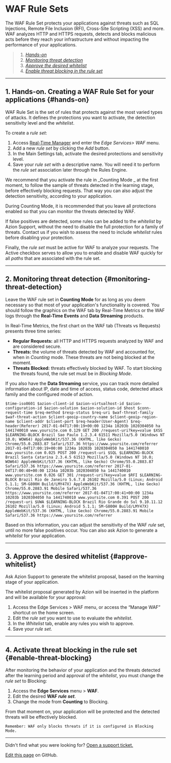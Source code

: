 # WAF Rule Sets

The WAF Rule Set protects your applications against threats such as SQL Injections, Remote File Inclusion (RFI), Cross-Site Scripting (XSS) and more. WAF analyzes HTTP and HTTPS requests, detects and blocks malicious acts before they reach your infrastructure and without impacting the performance of your applications.

> 1. *[Hands-on](#hands-on)*
> 3. *[Monitoring threat detection](#monitoring-threat-detection)*
> 4. *[Approve the desired whitelist](#approve-whitelist)*
> 5. *[Enable threat blocking in the rule set](#enable-threat-blocking)*

---

## 1. Hands-on. **Creating a WAF Rule Set for your applications** {#hands-on}

WAF Rule Set is the set of rules that protects against the most varied types of attacks. It defines the protections you want to activate, the detection sensitivity level and the *whitelist*.

To create a *rule set*:

1.  Access [Real-Time Manager](https://manager.azion.com/) and enter the *Edge Services> WAF* menu.
2.  Add a new *rule set* by clicking the *Add* button.
3.  In the Main Settings tab, activate the desired protections and sensitivity level.
4.  Save your *rule set* with a descriptive name. You will need it to perform the *rule set* association later through the Rules Engine.

We recommend that you activate the rule in _Counting Mode _ at the first moment, to follow the sample of threats detected in the learning stage, before effectively blocking requests. That way you can also adjust the detection sensitivity, according to your application.

During Counting Mode, it is recommended that you leave all protections enabled so that you can monitor the threats detected by WAF.

If false positives are detected, some rules can be added to the *whitelist* by Azion Support, without the need to disable the full protection for a family of threats. Contact us if you wish to assess the need to include *whitelist* rules before disabling your protection.

Finally, the *rule set* must be active for WAF to analyze your requests. The Active checkbox serves to allow you to enable and disable WAF quickly for all *paths* that are associated with the rule set.

---

## 2. **Monitoring threat detection** {#monitoring-threat-detection}

Leave the WAF rule set in **Counting Mode** for as long as you deem necessary so that most of your application's functionality is covered. You should follow the graphics on the WAF tab by Real-Time Metrics or the WAF logs through the **Real-Time Events** and **Data Streaming** products.

In Real-Time Metrics, the first chart on the WAF tab (Threats vs Requests) presents three time series:

*   **Regular Requests:** all HTTP and HTTPS requests analyzed by WAF and are considered secure.
*   **Threats:** the volume of threats detected by WAF and accounted for, when in *Counting* mode. These threats are not being blocked at the moment.
*   **Threats Blocked:** threats effectively blocked by WAF. To start blocking the threats found, the rule set must be in *Blocking Mode*.

If you also have the **Data Streaming** service, you can track more detailed information about IP, date and time of access, status code, detected attack family and the configured mode of action.

~~~
$time-iso8601 $azion-client-id $azion-virtualhost-id $azion-configuration-id $azion-solution $azion-solution-id $host $conn-request-time $req-method $resp-status $req-uri $waf-threat-family $waf-threat-action $client-geoip-country-name $client-geoip-region-name $client-addr $client-port $req-header(User-Agent) $req-header(Referer) 2017-01-04T17:00:19+00:00 1234a 10203b 1020304050 ha 1441740010 www.yoursite.com 0.129 GET 200 /request-uri?key=value $XSS $LEARNING-BLOCK Brazil Sao Paulo 1.2.3.4 61511 Mozilla/5.0 (Windows NT 10.0; WOW64) AppleWebKit/537.36 (KHTML, like Gecko) Chrome/55.0.2883.87 Safari/537.36 https://www.yoursite.com/referrer 2017-01-04T17:00:19+00:00 1234a 10203b 1020304050 ha 1441740010 www.yoursite.com 0.025 POST 200 /request-uri $SQL $LEARNING-BLOCK Brazil Santa Catarina 2.3.4.5 61513 Mozilla/5.0 (Windows NT 10.0; WOW64) AppleWebKit/537.36 (KHTML, like Gecko) Chrome/55.0.2883.87 Safari/537.36 https://www.yoursite.com/referrer 2017-01-04T17:00:40+00:00 1234a 10203b 1020304050 ha 1441740010 www.yoursite.com 0.026 GET 301 /request-uri?key=value $RFI $LEARNING-BLOCK Brazil Rio de Janeiro 5.6.7.8 26102 Mozilla/5.0 (Linux; Android 5.1.1; SM-G800H Build/LMY47X) AppleWebKit/537.36 (KHTML, like Gecko) Chrome/55.0.2883.91 Mobile Safari/537.36 https://www.yoursite.com/referrer 2017-01-04T17:00:41+00:00 1234a 10203b 1020304050 ha 1441740010 www.yoursite.com 0.391 POST 200 /request-uri $UWA $LEARNING-BLOCK Brazil Rio Grande do Sul 9.10.11.12 26102 Mozilla/5.0 (Linux; Android 5.1.1; SM-G800H Build/LMY47X) AppleWebKit/537.36 (KHTML, like Gecko) Chrome/55.0.2883.91 Mobile Safari/537.36 https://www.yoursite.com/referrer
~~~

Based on this information, you can adjust the sensitivity of the WAF *rule* set, until no more false positives occur. You can also ask Azion to generate a *whitelist* for your application.

---

## 3. **Approve the desired whitelist** {#approve-whitelist}

Ask Azion Support to generate the whitelist proposal, based on the learning stage of your application.

The whitelist proposal generated by Azion will be inserted in the platform and will be available for your approval:

1.  Access the Edge Services > WAF menu, or access the “Manage WAF” shortcut on the home screen.
2.  Edit the *rule set* you want to use to evaluate the *whitelist*.
3.  In the *Whitelist* tab, enable any rules you wish to approve.
4.  Save your *rule set*.

---

## 4. **Activate threat blocking in the rule set** {#enable-threat-blocking}

After monitoring the behavior of your application and the threats detected after the learning period and approval of the *whitelist*, you must change the *rule set* to Blocking:

1.  Access the **Edge Services** menu > **WAF**.
2.  Edit the desired **WAF *rule set***.
3.  Change the mode from **Counting** to Blocking.

From that moment on, your application will be protected and the detected threats will be effectively blocked.

~~~
Remember: WAF only blocks threats if it is configured in Blocking Mode.
~~~

---

Didn't find what you were looking for? [Open a support ticket.](https://tickets.azion.com/)

[Edit this page](https://github.com/aziontech/docs_en/edit/master/edge-firewall/waf-rule-sets/index.md) on GitHub.
